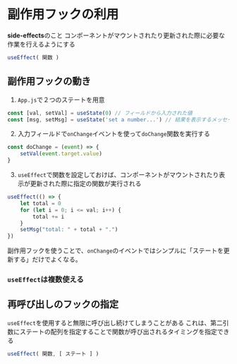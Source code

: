# 副作用フックの利用
**side-effects**のこと
コンポーネントがマウントされたり更新された際に必要な作業を行えるようにする
```js
useEffect( 関数 )
```
## 副作用フックの動き
1. `App.js`で２つのステートを用意
```js
const [val, setVal] = useState(0) // フィールドから入力された値
const [msg, setMsg] = useState('set a number...') // 結果を表示するメッセージ
```
2. 入力フィールドで`onChange`イベントを使って`doChange`関数を実行する
```js
const doChange = (event) => {
    setVal(event.target.value)
}
```
3. `useEffect`で関数を設定しておけば、コンポーネントがマウントされたり表示が更新された際に指定の関数が実行される
```js
useEffect(() => {
    let total = 0
    for (let i = 0; i <= val; i++) {
        total += i
    }
    setMsg("total: " + total + ".")
})
```
副作用フックを使うことで、`onChange`のイベントではシンプルに「ステートを更新する」だけでよくなる。
### `useEffect`は複数使える
## 再呼び出しのフックの指定
`useEffect`を使用すると無限に呼び出し続けてしまうことがある
これは、第二引数にステートの配列を指定することで関数が呼び出されるタイミングを指定できる
```js
useEffect( 関数, [ ステート ] )
```